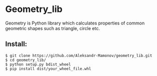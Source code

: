 # Geometry_lib
Geometry is Python library which calculates properties of common geometric shapes such as triangle, circle etc.

## Install:
    $ git clone https://github.com/Aleksandr-Mamonov/geometry_lib.git
    $ cd geometry_lib/
    $ python setup.py bdist_wheel
    $ pip install dist/your_wheel_file.whl
